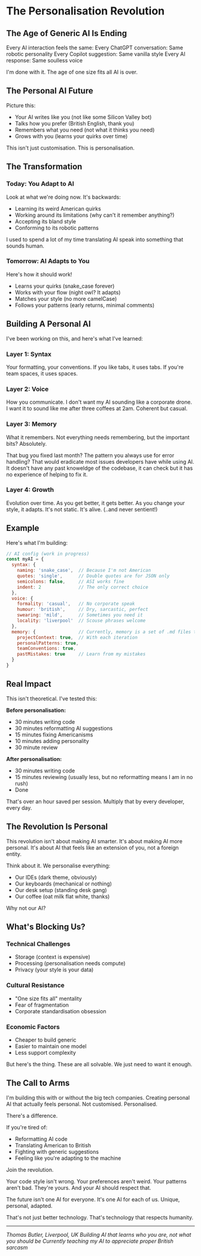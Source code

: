 # The Personalisation Revolution

## The Age of Generic AI Is Ending

Every AI interaction feels the same:
Every ChatGPT conversation: Same robotic personality
Every Copilot suggestion: Same vanilla style
Every AI response: Same soulless voice

I'm done with it. The age of one size fits all AI is over.

## The Personal AI Future

Picture this:
- Your AI writes like you (not like some Silicon Valley bot)
- Talks how you prefer (British English, thank you)
- Remembers what you need (not what it thinks you need)
- Grows with you (learns your quirks over time)

This isn't just customisation. This is personalisation.

## The Transformation

### Today: You Adapt to AI
Look at what we're doing now. It's backwards:
- Learning its weird American quirks
- Working around its limitations (why can't it remember anything?)
- Accepting its bland style
- Conforming to its robotic patterns

I used to spend a lot of my time translating AI speak into something that sounds human.

### Tomorrow: AI Adapts to You
Here's how it should work!
- Learns your quirks (snake_case forever)
- Works with your flow (night owl? It adapts)
- Matches your style (no more camelCase)
- Follows your patterns (early returns, minimal comments)

## Building A Personal AI

I've been working on this, and here's what I've learned:

### Layer 1: Syntax
Your formatting, your conventions. If you like tabs, it uses tabs. 
If you're team spaces, it uses spaces.

### Layer 2: Voice
How you communicate. I don't want my AI sounding like a corporate drone. 
I want it to sound like me after three coffees at 2am. Coherent but casual.

### Layer 3: Memory
What it remembers. Not everything needs remembering, but the important bits? Absolutely. 

That bug you fixed last month? The pattern you always use for error handling? That would eradicate most issues developers have while using AI. It doesn't have any past knoweldge of the codebase, it can check but it has no experience of helping to fix it.

### Layer 4: Growth
Evolution over time. As you get better, it gets better. As you change your style, it adapts. It's not static. It's alive. (..and never sentient!)

## Example

Here's what I'm building:

```javascript
// AI config (work in progress)
const myAI = {
  syntax: {
    naming: 'snake_case',  // Because I'm not American
    quotes: 'single',      // Double quotes are for JSON only
    semicolons: false,     // ASI works fine
    indent: 2              // The only correct choice
  },
  voice: {
    formality: 'casual',   // No corporate speak
    humour: 'british',     // Dry, sarcastic, perfect
    swearing: 'mild',      // Sometimes you need it
    locality: 'liverpool'  // Scouse phrases welcome
  },
  memory: {                // Currently, memory is a set of .md files that update
    projectContext: true,  // With each iteration 
    personalPatterns: true,
    teamConventions: true,
    pastMistakes: true     // Learn from my mistakes
  }
}
```

## Real Impact

This isn't theoretical. I've tested this:

**Before personalisation:**
- 30 minutes writing code
- 30 minutes reformatting AI suggestions
- 15 minutes fixing Americanisms
- 10 minutes adding personality
- 30 minute review

**After personalisation:**
- 30 minutes writing code
- 15 minutes reviewing (usually less, but no reformatting means I am in no rush)
- Done

That's over an hour saved per session. Multiply that by every developer, every day.

## The Revolution Is Personal

This revolution isn't about making AI smarter.
It's about making AI more personal.
It's about AI that feels like an extension of you, not a foreign entity.

Think about it. We personalise everything:
- Our IDEs (dark theme, obviously)
- Our keyboards (mechanical or nothing)
- Our desk setup (standing desk gang)
- Our coffee (oat milk flat white, thanks)

Why not our AI?

## What's Blocking Us?

### Technical Challenges
- Storage (context is expensive)
- Processing (personalisation needs compute)
- Privacy (your style is your data)

### Cultural Resistance
- "One size fits all" mentality
- Fear of fragmentation
- Corporate standardisation obsession

### Economic Factors
- Cheaper to build generic
- Easier to maintain one model
- Less support complexity

But here's the thing. These are all solvable. We just need to want it enough.

## The Call to Arms

I'm building this with or without the big tech companies. Creating personal AI that actually feels personal. Not customised. Personalised. 

There's a difference.

If you're tired of:
- Reformatting AI code
- Translating American to British
- Fighting with generic suggestions
- Feeling like you're adapting to the machine

Join the revolution.

Your code style isn't wrong. Your preferences aren't weird. Your patterns aren't bad. They're yours. And your AI should respect that.

The future isn't one AI for everyone. It's one AI for each of us. Unique, personal, adapted.

That's not just better technology. That's technology that respects humanity.

---

*Thomas Butler, Liverpool, UK*
*Building AI that learns who you are, not what you should be*
*Currently teaching my AI to appreciate proper British sarcasm*
